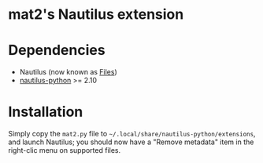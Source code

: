 # mat2's Nautilus extension

# Dependencies

- Nautilus (now known as [Files](https://wiki.gnome.org/action/show/Apps/Files))
- [nautilus-python](https://gitlab.gnome.org/GNOME/nautilus-python) >= 2.10

# Installation

Simply copy the `mat2.py` file to `~/.local/share/nautilus-python/extensions`,
and launch Nautilus; you should now have a "Remove metadata" item in the
right-clic menu on supported files.

